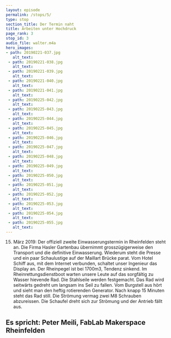 ```yaml
---
layout: episode
permalink: /stops/5/
type: stop
section_title: Der Termin naht
title: Arbeiten unter Hochdruck
page_rank: 3
stop_id: 3
audio_file: walter.m4a
hero_images:
- path: 20190221-037.jpg
   alt_text: 
 - path: 20190221-038.jpg
   alt_text: 
 - path: 20190221-039.jpg
   alt_text: 
 - path: 20190221-040.jpg
   alt_text: 
 - path: 20190221-041.jpg
   alt_text: 
 - path: 20190225-042.jpg
   alt_text: 
 - path: 20190225-043.jpg
   alt_text: 
 - path: 20190225-044.jpg
   alt_text: 
 - path: 20190225-045.jpg
   alt_text: 
 - path: 20190225-046.jpg
   alt_text: 
 - path: 20190225-047.jpg
   alt_text: 
 - path: 20190225-048.jpg
   alt_text: 
 - path: 20190225-049.jpg
   alt_text: 
 - path: 20190225-050.jpg
   alt_text: 
 - path: 20190225-051.jpg
   alt_text: 
 - path: 20190225-052.jpg
   alt_text: 
 - path: 20190225-053.jpg
   alt_text: 
 - path: 20190225-054.jpg
   alt_text: 
 - path: 20190225-055.jpg
   alt_text: 
---
```


15. März 2019:
Der offiziell zweite Einwasserungstermin in Rheinfelden steht an. Die Firma Hasler Gartenbau übernimmt grosszügigerweise den Transport und die definitive Einwasserung. Wiederum steht die Presse und ein paar Schaulustige auf der Maillart Brücke parat.
Vom Hotel Schiff aus, mit dem Internet verbunden, schaltet unser Ingenieur das Display an. Der Rheinpegel ist bei 1700m3, Tendenz sinkend. Im Rheinrettungsdienstboot warten unsere Leute auf das sorgfältig zu Wasser hievende Rad. Die Stahlseile werden festgemacht. Das Rad wird seitwärts gedreht um langsam ins Seil zu fallen. Vom Burgstell aus hört und sieht man den heftig rotierenden Generator.
Nach knapp 15 Minuten steht das Rad still. Die Strömung vermag zwei M8 Schrauben abzureissen. Die Schaufel dreht sich zur Strömung und der Antrieb fällt aus.

## Es spricht: Peter Meili, FabLab Makerspace Rheinfelden
